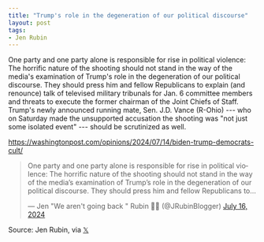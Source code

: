 ```yaml
---
title: "Trump's role in the degeneration of our political discourse"
layout: post
tags:
- Jen Rubin
---
```


One party and one party alone is responsible for rise in political violence: The horrific nature of the shooting should not stand in the way of the media's examination of Trump's role in the degeneration of our political discourse. They should press him and fellow Republicans to explain (and renounce) talk of televised military tribunals for Jan. 6 committee members and threats to execute the former chairman of the Joint Chiefs of Staff. Trump's newly announced running mate, Sen. J.D. Vance (R-Ohio) --- who on Saturday made the unsupported accusation the shooting was "not just some isolated event" --- should be scrutinized as well.

<https://washingtonpost.com/opinions/2024/07/14/biden-trump-democrats-cult/>

<blockquote class="twitter-tweet"><p lang="en" dir="ltr">One party and one party alone is responsible for rise in political violence: The horrific nature of the shooting should not stand in the way of the media’s examination of Trump’s role in the degeneration of our political discourse. They should press him and fellow Republicans to…</p>&mdash; Jen &quot;We aren&#39;t going back &quot; Rubin 🥥🌴 (@JRubinBlogger) <a href="https://twitter.com/JRubinBlogger/status/1813201686451642712?ref_src=twsrc%5Etfw">July 16, 2024</a></blockquote> <script async src="https://platform.twitter.com/widgets.js" charset="utf-8"></script>

Source: Jen Rubin, via [𝕏](https://x.com)
